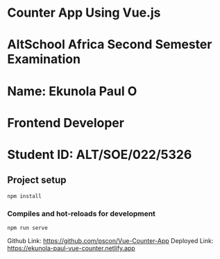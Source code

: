 # Counter App Using Vue.js

# AltSchool Africa Second Semester Examination

# Name: Ekunola Paul O

# Frontend Developer

# Student ID: ALT/SOE/022/5326

## Project setup

```
npm install
```

### Compiles and hot-reloads for development

```
npm run serve
```

Github Link: https://github.com/pscon/Vue-Counter-App
Deployed Link: https://ekunola-paul-vue-counter.netlify.app
